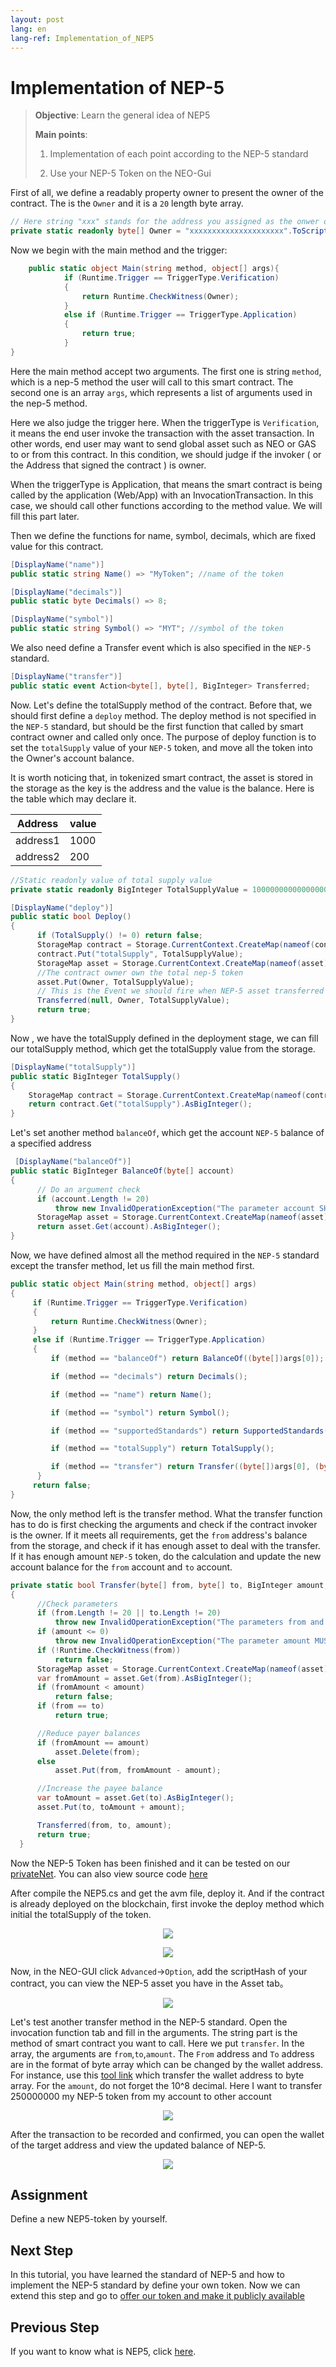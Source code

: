 ```yaml
---
layout: post
lang: en
lang-ref: Implementation_of_NEP5
---
```



# Implementation of NEP-5


>
> **Objective**:  Learn the general idea of NEP5
>
> **Main points**:
>
> 1. Implementation of each point according to the NEP-5 standard
>
> 2. Use your NEP-5 Token on the NEO-Gui
>

First of all, we define a readably property owner to present the owner of the contract. The is the `Owner` and it is a `20` length byte array.

```csharp
// Here string "xxx" stands for the address you assigned as the onwer of address.
private static readonly byte[] Owner = "xxxxxxxxxxxxxxxxxxxxx".ToScriptHash(); //Owner Address
```

Now we begin with the main method and the  trigger:

```csharp
    public static object Main(string method, object[] args){
            if (Runtime.Trigger == TriggerType.Verification)
            {
                return Runtime.CheckWitness(Owner);
            }
            else if (Runtime.Trigger == TriggerType.Application)
            {
	            return true;
            }
}
```
Here the main method accept two arguments. The first one is string `method`,  which is a nep-5 method the user will call to this smart contract. The second one is an array `args`, which represents a list of arguments used in the nep-5 method.

Here we also judge the trigger here. When the triggerType is `Verification`, it means the end user invoke the transaction with the asset transaction. In other words, end user may want to send global asset such as NEO or GAS to or from this contract. In this condition, we should judge if the invoker ( or the Address that signed the contract ) is  owner.

When the triggerType is Application, that means the smart contract is being called by the application (Web/App) with  an InvocationTransaction. In this case, we should call other functions according to the method value. We will fill this part later.

Then we define the functions for name, symbol, decimals, which are fixed value for this contract.

```csharp
[DisplayName("name")]
public static string Name() => "MyToken"; //name of the token
```

```csharp
[DisplayName("decimals")]
public static byte Decimals() => 8;
```

```csharp
[DisplayName("symbol")]
public static string Symbol() => "MYT"; //symbol of the token
```

We also need  define a Transfer event which is also specified in the `NEP-5` standard.

```csharp
[DisplayName("transfer")]
public static event Action<byte[], byte[], BigInteger> Transferred;
```

Now. Let's define the totalSupply method of the contract. Before that, we should first define a `deploy` method. The deploy method is not specified in the `NEP-5` standard, but should be the first function that called by smart contract owner and called only once. The purpose of deploy function is to set the `totalSupply` value of your `NEP-5` token, and move all the token into the Owner's account balance.   

It is worth noticing that, in tokenized smart contract, the asset is stored in the storage as the key is the address and the value is the balance. Here is the table which may declare it.

| Address |   value |
|--|--|
| address1 | 1000 |
| address2 | 200 |

```csharp
//Static readonly value of total supply value
private static readonly BigInteger TotalSupplyValue = 10000000000000000;
```

```csharp
[DisplayName("deploy")]
public static bool Deploy()
{
      if (TotalSupply() != 0) return false;
      StorageMap contract = Storage.CurrentContext.CreateMap(nameof(contract));
      contract.Put("totalSupply", TotalSupplyValue);
      StorageMap asset = Storage.CurrentContext.CreateMap(nameof(asset));
      //The contract owner own the total nep-5 token
      asset.Put(Owner, TotalSupplyValue);
      // This is the Event we should fire when NEP-5 asset transferred
      Transferred(null, Owner, TotalSupplyValue);
      return true;
}
```

Now , we have the totalSupply defined in the deployment stage, we can fill our totalSupply method, which get the totalSupply value from the storage.


```csharp
[DisplayName("totalSupply")]
public static BigInteger TotalSupply()
{
    StorageMap contract = Storage.CurrentContext.CreateMap(nameof(contract));
    return contract.Get("totalSupply").AsBigInteger();
}
```

Let's set another method `balanceOf`, which get the account `NEP-5` balance of a specified address


```csharp
 [DisplayName("balanceOf")]
public static BigInteger BalanceOf(byte[] account)
{
	  // Do an argument check
      if (account.Length != 20)
          throw new InvalidOperationException("The parameter account SHOULD be 20-byte addresses.");
      StorageMap asset = Storage.CurrentContext.CreateMap(nameof(asset));
      return asset.Get(account).AsBigInteger();
}
```

Now, we have defined almost all the method required in the `NEP-5` standard except the transfer method, let us fill the main method first.

```csharp
public static object Main(string method, object[] args)
{
     if (Runtime.Trigger == TriggerType.Verification)
     {
         return Runtime.CheckWitness(Owner);
     }
     else if (Runtime.Trigger == TriggerType.Application)
     {
	     if (method == "balanceOf") return BalanceOf((byte[])args[0]);

	     if (method == "decimals") return Decimals();

	     if (method == "name") return Name();

	     if (method == "symbol") return Symbol();

	     if (method == "supportedStandards") return SupportedStandards();

	     if (method == "totalSupply") return TotalSupply();

	     if (method == "transfer") return Transfer((byte[])args[0], (byte[])args[1], (BigInteger)args[2]);
	  }
	 return false;
}
```

Now, the only method left is  the transfer method. What the transfer function has to do is first checking the arguments and check if the contract invoker is the owner. If it meets all requirements, get the `from` address's balance from the storage, and check if it has enough asset to deal with the transfer. If it has enough amount `NEP-5` token,  do the calculation and update the new account balance for the `from` account and `to` account.

```csharp
private static bool Transfer(byte[] from, byte[] to, BigInteger amount, byte[] callscript)
{
      //Check parameters
      if (from.Length != 20 || to.Length != 20)
          throw new InvalidOperationException("The parameters from and to SHOULD be 20-byte addresses.");
      if (amount <= 0)
          throw new InvalidOperationException("The parameter amount MUST be greater than 0.");
      if (!Runtime.CheckWitness(from))
          return false;
      StorageMap asset = Storage.CurrentContext.CreateMap(nameof(asset));
      var fromAmount = asset.Get(from).AsBigInteger();
      if (fromAmount < amount)
          return false;
      if (from == to)
          return true;

      //Reduce payer balances
      if (fromAmount == amount)
          asset.Delete(from);
      else
          asset.Put(from, fromAmount - amount);

      //Increase the payee balance
      var toAmount = asset.Get(to).AsBigInteger();
      asset.Put(to, toAmount + amount);

      Transferred(from, to, amount);
      return true;
  }
```

Now the NEP-5 Token has been finished and it can be tested on our [privateNet](Development_set_up.md). You can also view source code [here](https://github.com/neo-ngd/NEO-Tutorial/blob/steven/smartContract/sourceCode/NEP5.cs)

After compile the NEP5.cs and get the avm file, deploy it. And if the contract is already deployed on the blockchain, first invoke the deploy method which initial the totalSupply of the token.
<p align="center">
	<img src="imgs/20190222-153331.png">
</p>
<p align="center">
	<img src="imgs/20190222-1https://peterlinx.github.io/DataTransformationTools/53712.png">
</p>

Now, in the NEO-GUI click `Advanced`->`Option`, add the scriptHash of your contract, you can view the NEP-5 asset you have in the Asset tab。

<p align="center">
	<img src="imgs/20190222-153941.png"/>
</p>

Let's test another transfer method in the NEP-5 standard. Open the invocation function tab and fill in the arguments. The string part is the method of smart contract you want to call. Here we put `transfer`. In the array, the arguments are `from`,`to`,`amount`. The `From` address and `To` address are in the format of byte array which can be  changed by the wallet address. For instance, use this [tool link](https://peterlinx.github.io/DataTransformationTools/) which transfer the wallet address to byte array. For the `amount`, do not forget the 10^8 decimal. Here I want to transfer  250000000 my NEP-5 token from my account to other account

<p align="center">
	<img src="imgs/20190222-155235.png"/>
</p>

After the transaction to be recorded and confirmed, you can open the wallet of the target address and view the updated balance of NEP-5.
<p align="center">
	<img src="imgs/20190222-155608.png">
</p>

## Assignment

Define a new NEP5-token by yourself.

## Next Step

In this tutorial, you have learned the standard of NEP-5 and how to implement the NEP-5 standard by define your own token. Now we can extend this step and go to [offer our token and make it publicly available](Give_an_ITO.md)

## Previous Step
If you want to know what is NEP5, click [here](What_is_nep5.md).
